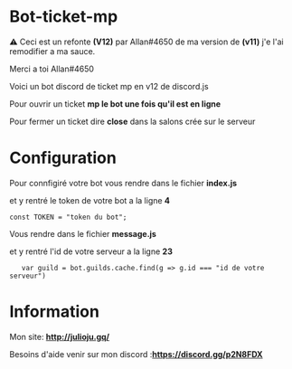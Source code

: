 # Bot-ticket-mp

:warning: Ceci est un refonte **(V12)** par Allan#4650 de ma version de **(v11)** j'e l'ai remodifier a ma sauce. 

Merci a toi Allan#4650

Voici un bot discord de ticket mp en v12 de discord.js

Pour ouvrir un ticket **mp le bot une fois qu'il est en ligne**

Pour fermer un ticket dire **close** dans la salons crée sur le serveur


# Configuration

Pour connfigiré votre bot vous rendre dans le fichier **index.js**

et y rentré le token de votre bot a la ligne **4**

```
const TOKEN = "token du bot";
```

Vous rendre dans le fichier **message.js**

et y rentré l'id de votre serveur a la ligne **23**

```
   var guild = bot.guilds.cache.find(g => g.id === "id de votre serveur")
```


# Information

Mon site: **http://julioju.gq/**

Besoins d'aide venir sur mon discord :**https://discord.gg/p2N8FDX**


